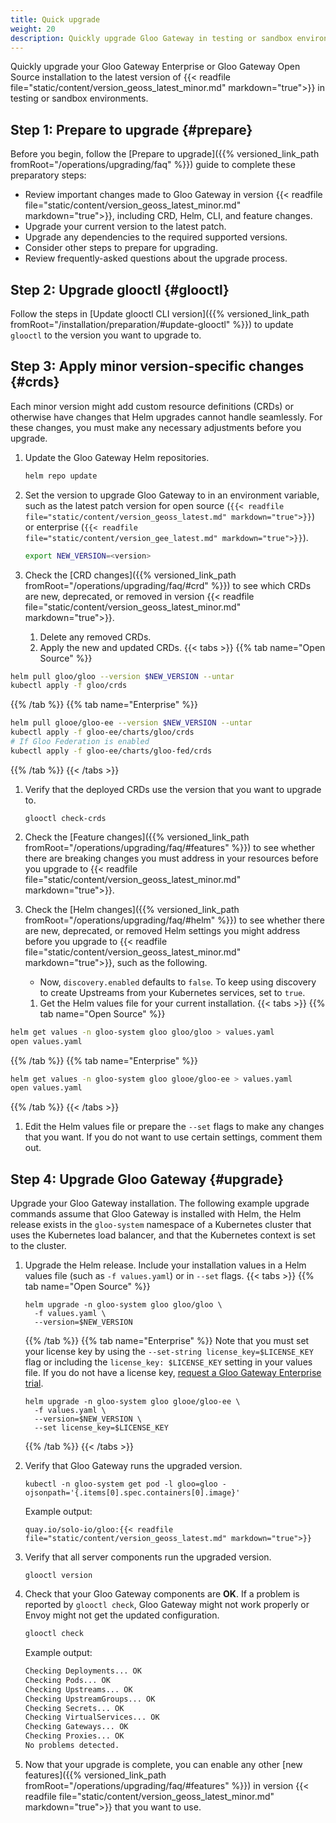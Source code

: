 ```yaml
---
title: Quick upgrade
weight: 20
description: Quickly upgrade Gloo Gateway in testing or sandbox environments.
---
```


Quickly upgrade your Gloo Gateway Enterprise or Gloo Gateway Open Source installation to the latest version of {{< readfile file="static/content/version_geoss_latest_minor.md" markdown="true">}} in testing or sandbox environments.

## Step 1: Prepare to upgrade {#prepare}

Before you begin, follow the [Prepare to upgrade]({{% versioned_link_path fromRoot="/operations/upgrading/faq" %}}) guide to complete these preparatory steps:
* Review important changes made to Gloo Gateway in version {{< readfile file="static/content/version_geoss_latest_minor.md" markdown="true">}}, including CRD, Helm, CLI, and feature changes.
* Upgrade your current version to the latest patch.
* Upgrade any dependencies to the required supported versions.
* Consider other steps to prepare for upgrading.
* Review frequently-asked questions about the upgrade process.

## Step 2: Upgrade glooctl {#glooctl}

Follow the steps in [Update glooctl CLI version]({{% versioned_link_path fromRoot="/installation/preparation/#update-glooctl" %}}) to update `glooctl` to the version you want to upgrade to.

## Step 3: Apply minor version-specific changes {#crds}

Each minor version might add custom resource definitions (CRDs) or otherwise have changes that Helm upgrades cannot handle seamlessly. For these changes, you must make any necessary adjustments before you upgrade.

1. Update the Gloo Gateway Helm repositories.
   ```sh
   helm repo update
   ```

2. Set the version to upgrade Gloo Gateway to in an environment variable, such as the latest patch version for open source (`{{< readfile file="static/content/version_geoss_latest.md" markdown="true">}}`) or enterprise (`{{< readfile file="static/content/version_gee_latest.md" markdown="true">}}`).
   ```sh
   export NEW_VERSION=<version>
   ```

3. Check the [CRD changes]({{% versioned_link_path fromRoot="/operations/upgrading/faq/#crd" %}}) to see which CRDs are new, deprecated, or removed in version {{< readfile file="static/content/version_geoss_latest_minor.md" markdown="true">}}.
   1. Delete any removed CRDs. <!--If applicable, add commands to kubectl delete the removed CRDs-->
   2. Apply the new and updated CRDs.
      {{< tabs >}}
{{% tab name="Open Source" %}}
```sh
helm pull gloo/gloo --version $NEW_VERSION --untar
kubectl apply -f gloo/crds
```
{{% /tab %}}
{{% tab name="Enterprise" %}}
```sh
helm pull glooe/gloo-ee --version $NEW_VERSION --untar
kubectl apply -f gloo-ee/charts/gloo/crds
# If Gloo Federation is enabled
kubectl apply -f gloo-ee/charts/gloo-fed/crds
```
{{% /tab %}}
      {{< /tabs >}}
   1. Verify that the deployed CRDs use the version that you want to upgrade to.
      ```
      glooctl check-crds
      ```

1. Check the [Feature changes]({{% versioned_link_path fromRoot="/operations/upgrading/faq/#features" %}}) to see whether there are breaking changes you must address in your resources before you upgrade to {{< readfile file="static/content/version_geoss_latest_minor.md" markdown="true">}}. <!--If applicable, add steps to walk users though updating crs for any breaking changes-->

2. Check the [Helm changes]({{% versioned_link_path fromRoot="/operations/upgrading/faq/#helm" %}}) to see whether there are new, deprecated, or removed Helm settings you might address before you upgrade to {{< readfile file="static/content/version_geoss_latest_minor.md" markdown="true">}}, such as the following.
   
   * Now, `discovery.enabled` defaults to `false`. To keep using discovery to create Upstreams from your Kubernetes services, set to `true`.
   
   1. Get the Helm values file for your current installation.
      {{< tabs >}}
{{% tab name="Open Source" %}}
```sh
helm get values -n gloo-system gloo gloo/gloo > values.yaml
open values.yaml
```
{{% /tab %}}
{{% tab name="Enterprise" %}}
```sh
helm get values -n gloo-system gloo glooe/gloo-ee > values.yaml
open values.yaml
```
{{% /tab %}}
      {{< /tabs >}}
   1. Edit the Helm values file or prepare the `--set` flags to make any changes that you want. If you do not want to use certain settings, comment them out.

## Step 4: Upgrade Gloo Gateway {#upgrade}

Upgrade your Gloo Gateway installation. The following example upgrade commands assume that Gloo Gateway is installed with Helm, the Helm release exists in the `gloo-system` namespace of a Kubernetes cluster that uses the Kubernetes load balancer, and that the Kubernetes context is set to the cluster.

1. Upgrade the Helm release. Include your installation values in a Helm values file (such as `-f values.yaml`) or in `--set` flags.
   {{< tabs >}}
   {{% tab name="Open Source" %}}
   ```shell script
   helm upgrade -n gloo-system gloo gloo/gloo \
     -f values.yaml \
     --version=$NEW_VERSION
   ```
   {{% /tab %}}
   {{% tab name="Enterprise" %}}
   Note that you must set your license key by using the `--set-string license_key=$LICENSE_KEY` flag or including the `license_key: $LICENSE_KEY` setting in your values file. If you do not have a license key, [request a Gloo Gateway Enterprise trial](https://www.solo.io/gloo-trial).
   ```shell script
   helm upgrade -n gloo-system gloo glooe/gloo-ee \
     -f values.yaml \
     --version=$NEW_VERSION \
     --set license_key=$LICENSE_KEY
   ```
   {{% /tab %}}
   {{< /tabs >}}

2. Verify that Gloo Gateway runs the upgraded version.
   ```shell script
   kubectl -n gloo-system get pod -l gloo=gloo -ojsonpath='{.items[0].spec.containers[0].image}'
   ```

   Example output:
   ```
   quay.io/solo-io/gloo:{{< readfile file="static/content/version_geoss_latest.md" markdown="true">}}
   ```

3. Verify that all server components run the upgraded version.
   ```shell script
   glooctl version
   ```

4. Check that your Gloo Gateway components are **OK**. If a problem is reported by `glooctl check`, Gloo Gateway might not work properly or Envoy might not get the updated configuration.
   ```bash
   glooctl check
   ```
   Example output:
   ```bash
   Checking Deployments... OK
   Checking Pods... OK
   Checking Upstreams... OK
   Checking UpstreamGroups... OK
   Checking Secrets... OK
   Checking VirtualServices... OK
   Checking Gateways... OK
   Checking Proxies... OK
   No problems detected.
   ```

5. Now that your upgrade is complete, you can enable any other [new features]({{% versioned_link_path fromRoot="/operations/upgrading/faq/#features" %}}) in version {{< readfile file="static/content/version_geoss_latest_minor.md" markdown="true">}} that you want to use.